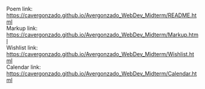 Poem link: https://cavergonzado.github.io/Avergonzado_WebDev_Midterm/README.html<br>
Markup link: https://cavergonzado.github.io/Avergonzado_WebDev_Midterm/Markup.html <br>
Wishlist link: https://cavergonzado.github.io/Avergonzado_WebDev_Midterm/Wishlist.html <br>
Calendar link: https://cavergonzado.github.io/Avergonzado_WebDev_Midterm/Calendar.html
